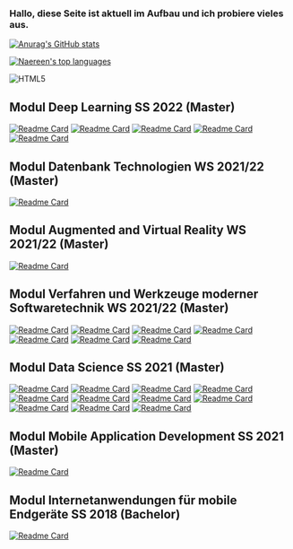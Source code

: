 ### Hallo, diese Seite ist aktuell im Aufbau und ich probiere vieles aus.

[![Anurag's GitHub stats](https://github-readme-stats.vercel.app/api?username=ChristianKitte)](https://github.com/anuraghazra/github-readme-stats)

[![Naereen's top languages](https://github-readme-stats.vercel.app/api/top-langs/?username=ChristianKitte&theme=blue-green)](https://github.com/ChristianKitte/github-readme-stats)

![HTML5](https://img.shields.io/badge/-HTML5-000000?style=flat&logo=html5&logoColor=ffffff&labelColor=E34F26)



## Modul Deep Learning SS 2022 (Master)
[![Readme Card](https://github-readme-stats.vercel.app/api/pin/?username=ChristianKitte&repo=DeepLearningBilderkennung)](https://github.com/anuraghazra/github-readme-stats)
[![Readme Card](https://github-readme-stats.vercel.app/api/pin/?username=ChristianKitte&repo=DeepLearningHelloTensorflow)](https://github.com/anuraghazra/github-readme-stats)
[![Readme Card](https://github-readme-stats.vercel.app/api/pin/?username=ChristianKitte&repo=DeepLearningSpikingNeurons)](https://github.com/anuraghazra/github-readme-stats)
[![Readme Card](https://github-readme-stats.vercel.app/api/pin/?username=ChristianKitte&repo=DeepLearningRegression)](https://github.com/anuraghazra/github-readme-stats)
[![Readme Card](https://github-readme-stats.vercel.app/api/pin/?username=ChristianKitte&repo=DeepLearningWordPrediction)](https://github.com/anuraghazra/github-readme-stats)

## Modul Datenbank Technologien WS 2021/22 (Master)
[![Readme Card](https://github-readme-stats.vercel.app/api/pin/?username=ChristianKitte&repo=SparkProjekt)](https://github.com/anuraghazra/github-readme-stats)

## Modul Augmented and Virtual Reality WS 2021/22 (Master)
[![Readme Card](https://github-readme-stats.vercel.app/api/pin/?username=ChristianKitte&repo=InteraktionskonzeptUnity)](https://github.com/anuraghazra/github-readme-stats)

## Modul Verfahren und Werkzeuge moderner Softwaretechnik WS 2021/22 (Master)
[![Readme Card](https://github-readme-stats.vercel.app/api/pin/?username=ChristianKitte&repo=CalculatorService)](https://github.com/anuraghazra/github-readme-stats)
[![Readme Card](https://github-readme-stats.vercel.app/api/pin/?username=ChristianKitte&repo=NimmSpiel)](https://github.com/anuraghazra/github-readme-stats)
[![Readme Card](https://github-readme-stats.vercel.app/api/pin/?username=ChristianKitte&repo=PrologStammbaum)](https://github.com/anuraghazra/github-readme-stats)
[![Readme Card](https://github-readme-stats.vercel.app/api/pin/?username=ChristianKitte&repo=TicTocToeCI)](https://github.com/anuraghazra/github-readme-stats)
[![Readme Card](https://github-readme-stats.vercel.app/api/pin/?username=ChristianKitte&repo=FluentAPIStarter)](https://github.com/anuraghazra/github-readme-stats)
[![Readme Card](https://github-readme-stats.vercel.app/api/pin/?username=ChristianKitte&repo=TicTocToeBuildMgm)](https://github.com/anuraghazra/github-readme-stats)
[![Readme Card](https://github-readme-stats.vercel.app/api/pin/?username=ChristianKitte&repo=TicTocToe)](https://github.com/anuraghazra/github-readme-stats)

## Modul Data Science SS 2021 (Master)
[![Readme Card](https://github-readme-stats.vercel.app/api/pin/?username=ChristianKitte&repo=HelloCodeCleaning)](https://github.com/anuraghazra/github-readme-stats)
[![Readme Card](https://github-readme-stats.vercel.app/api/pin/?username=ChristianKitte&repo=HelloRegression)](https://github.com/anuraghazra/github-readme-stats)
[![Readme Card](https://github-readme-stats.vercel.app/api/pin/?username=ChristianKitte&repo=HelloKNN)](https://github.com/anuraghazra/github-readme-stats)
[![Readme Card](https://github-readme-stats.vercel.app/api/pin/?username=ChristianKitte&repo=HelloDecisionTree)](https://github.com/anuraghazra/github-readme-stats)
[![Readme Card](https://github-readme-stats.vercel.app/api/pin/?username=ChristianKitte&repo=HelloClustering)](https://github.com/anuraghazra/github-readme-stats)
[![Readme Card](https://github-readme-stats.vercel.app/api/pin/?username=ChristianKitte&repo=HelloSparkBasics)](https://github.com/anuraghazra/github-readme-stats)
[![Readme Card](https://github-readme-stats.vercel.app/api/pin/?username=ChristianKitte&repo=HelloR)](https://github.com/anuraghazra/github-readme-stats)
[![Readme Card](https://github-readme-stats.vercel.app/api/pin/?username=ChristianKitte&repo=HelloJulia)](https://github.com/anuraghazra/github-readme-stats)
[![Readme Card](https://github-readme-stats.vercel.app/api/pin/?username=ChristianKitte&repo=HelloBeautifulSoup)](https://github.com/anuraghazra/github-readme-stats)
[![Readme Card](https://github-readme-stats.vercel.app/api/pin/?username=ChristianKitte&repo=HelloPandas)](https://github.com/anuraghazra/github-readme-stats)
[![Readme Card](https://github-readme-stats.vercel.app/api/pin/?username=ChristianKitte&repo=HelloNumpy)](https://github.com/anuraghazra/github-readme-stats)

## Modul Mobile Application Development SS 2021 (Master)
[![Readme Card](https://github-readme-stats.vercel.app/api/pin/?username=ChristianKitte&repo=Yatol)](https://github.com/anuraghazra/github-readme-stats)



## Modul Internetanwendungen für mobile Endgeräte SS 2018 (Bachelor)
[![Readme Card](https://github-readme-stats.vercel.app/api/pin/?username=ChristianKitte&repo=MentionIt)](https://github.com/anuraghazra/github-readme-stats)
